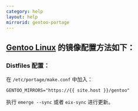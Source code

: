 ```yaml
---
category: help
layout: help
mirrorid: gentoo-portage
---
```


## [Gentoo Linux](https://www.gentoo.org/) 的镜像配置方法如下：

### Distfiles 配置：

在 `/etc/portage/make.conf` 中加入：

```
GENTOO_MIRRORS="https://{{ site.host }}/gentoo"
```

执行 `emerge --sync` 或者 `eix-sync` 进行更新。
